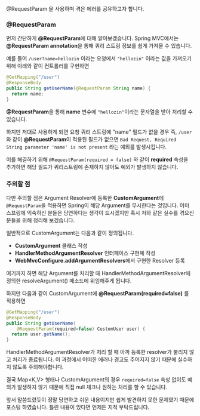 @RequestParam 을 사용하며 겪은 에러를 공유하고자 합니다.

### @RequestParam

먼저 간단하게 **@RequestParam**에 대해 알아보겠습니다. Spring MVC에서는 **@RequestParam annotation**을 통해 쿼리 스트링 정보를 쉽게 가져올 수 있습니다.

예를 들어 `/user?name=hellozin` 이라는 요청에서 `"hellozin"` 이라는 값을 가져오기 위해 아래와 같이 컨트롤러를 구현하면 

```java
@GetMapping("/user")
@ResponseBody
public String getUserName(@RequestParam String name) {
  return name;
}
```

**@RequestParam**을 통해 **name** 변수에 `"hellozin"`이라는 문자열을 받아 처리할 수 있습니다.

하지만 저대로 사용하게 되면 요청 쿼리 스트링에 "name" 필드가 없을 경우 즉, `/user` 와 같이 **@RequestParam**이 적용된 필드가 없으면 `Bad Request, Required String parameter 'name' is not present` 라는 예외를 발생시킵니다.

이를 해결하기 위해 `@RequestParam(required = false)` 와 같이 **required** 속성을 추가하면 해당 필드가 쿼리스트링에 존재하지 않아도 예외가 발생하지 않습니다.

### 주의할 점

다만 주의할 점은 Argument Resolver에 등록한 **CustomArgument**에 `@RequestParam`을 적용하면 Spring이 해당 Argument를 무시한다는 것입니다. 이미 스프링에 익숙하신 분들은 당연하다는 생각이 드시겠지만 혹시 저와 같은 실수를 겪으신 분들을 위해 정리해 보겠습니다.

일반적으로 CustomArgument는 다음과 같이 정의됩니다.

- **CustomArgument** 클래스 작성
- **HandlerMethodArgumentResolver** 인터페이스 구현체 작성
- **WebMvcConfigure.addArgumentResolvers**에서 구현한 Resolver 등록

여기까지 하면 해당 Argument를 처리할 때 HandlerMethodArgumentResolver에 정의한 resolveArgument() 메소드에 위임해주게 됩니다.

하지만 다음과 같이 CustomArgument에 **@RequestParam(required=false)** 를 적용하면

```java
@GetMapping("/user")
@ResponseBody
public String getUserName(
    @RequestParam(required=false) CustomUser user) {
  return user.getName();
}
```

HandlerMethodArgumentResolver가 처리 할 때 아까 등록한 resolver가 불리지 않고 처리가 종료됩니다. 이 과정에서 어떠한 에러나 경고도 주어지지 않기 때문에 실수하지 않도록 주의해야합니다.

결국 Map<K,V> 형태나 CustomArgument의 경우 `required=false` 속성 없이도 예외가 발생하지 않기 때문에 직접 null 체크나 원하는 처리를 할 수 있습니다.

앞서 말씀드렸듯이 정말 당연하고 쉬운 내용이지만 쉽게 발견하지 못한 문제였기 때문에 포스팅 하였습니다. 틀린 내용이 있다면 언제든 지적 부탁드립니다.